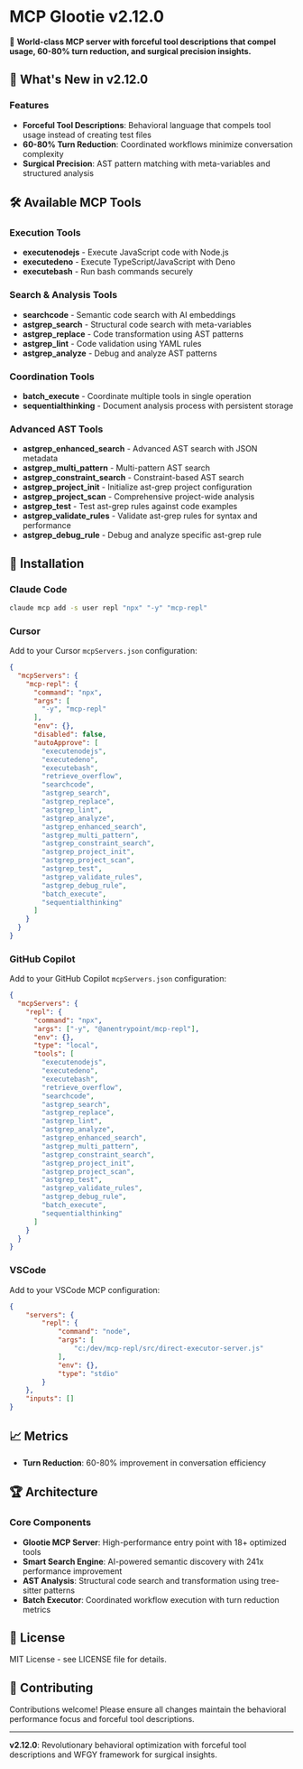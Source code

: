 # MCP Glootie v2.12.0

🚀 **World-class MCP server with forceful tool descriptions that compel usage, 60-80% turn reduction, and surgical precision insights.**

## 🎯 What's New in v2.12.0

### Features
- **Forceful Tool Descriptions**: Behavioral language that compels tool usage instead of creating test files
- **60-80% Turn Reduction**: Coordinated workflows minimize conversation complexity
- **Surgical Precision**: AST pattern matching with meta-variables and structured analysis

## 🛠️ Available MCP Tools

### Execution Tools
- **executenodejs** - Execute JavaScript code with Node.js
- **executedeno** - Execute TypeScript/JavaScript with Deno
- **executebash** - Run bash commands securely

### Search & Analysis Tools
- **searchcode** - Semantic code search with AI embeddings
- **astgrep_search** - Structural code search with meta-variables
- **astgrep_replace** - Code transformation using AST patterns
- **astgrep_lint** - Code validation using YAML rules
- **astgrep_analyze** - Debug and analyze AST patterns

### Coordination Tools
- **batch_execute** - Coordinate multiple tools in single operation
- **sequentialthinking** - Document analysis process with persistent storage

### Advanced AST Tools
- **astgrep_enhanced_search** - Advanced AST search with JSON metadata
- **astgrep_multi_pattern** - Multi-pattern AST search
- **astgrep_constraint_search** - Constraint-based AST search
- **astgrep_project_init** - Initialize ast-grep project configuration
- **astgrep_project_scan** - Comprehensive project-wide analysis
- **astgrep_test** - Test ast-grep rules against code examples
- **astgrep_validate_rules** - Validate ast-grep rules for syntax and performance
- **astgrep_debug_rule** - Debug and analyze specific ast-grep rule
  
## 🚀 Installation

### Claude Code
```bash
claude mcp add -s user repl "npx" "-y" "mcp-repl"
```

### Cursor
Add to your Cursor `mcpServers.json` configuration:
```json
{
  "mcpServers": {
    "mcp-repl": {
      "command": "npx",
      "args": [
        "-y", "mcp-repl"
      ],
      "env": {},
      "disabled": false,
      "autoApprove": [
        "executenodejs",
        "executedeno",
        "executebash",
        "retrieve_overflow",
        "searchcode",
        "astgrep_search",
        "astgrep_replace",
        "astgrep_lint",
        "astgrep_analyze",
        "astgrep_enhanced_search",
        "astgrep_multi_pattern",
        "astgrep_constraint_search",
        "astgrep_project_init",
        "astgrep_project_scan",
        "astgrep_test",
        "astgrep_validate_rules",
        "astgrep_debug_rule",
        "batch_execute",
        "sequentialthinking"
      ]
    }
  }
}
```

### GitHub Copilot
Add to your GitHub Copilot `mcpServers.json` configuration:
```json
{
  "mcpServers": {
    "repl": {
      "command": "npx",
      "args": ["-y", "@anentrypoint/mcp-repl"],
      "env": {},
      "type": "local",
      "tools": [
        "executenodejs",
        "executedeno",
        "executebash",
        "retrieve_overflow",
        "searchcode",
        "astgrep_search",
        "astgrep_replace",
        "astgrep_lint",
        "astgrep_analyze",
        "astgrep_enhanced_search",
        "astgrep_multi_pattern",
        "astgrep_constraint_search",
        "astgrep_project_init",
        "astgrep_project_scan",
        "astgrep_test",
        "astgrep_validate_rules",
        "astgrep_debug_rule",
        "batch_execute",
        "sequentialthinking"
      ]
    }
  }
}
```

### VSCode
Add to your VSCode MCP configuration:
```json
{
    "servers": {
        "repl": {
            "command": "node",
            "args": [
                "c:/dev/mcp-repl/src/direct-executor-server.js"
            ],
            "env": {},
            "type": "stdio"
        }
    },
    "inputs": []
}
```
## 📈 Metrics

- **Turn Reduction**: 60-80% improvement in conversation efficiency

## 🏆 Architecture

### Core Components
- **Glootie MCP Server**: High-performance entry point with 18+ optimized tools
- **Smart Search Engine**: AI-powered semantic discovery with 241x performance improvement
- **AST Analysis**: Structural code search and transformation using tree-sitter patterns
- **Batch Executor**: Coordinated workflow execution with turn reduction metrics

## 📝 License

MIT License - see LICENSE file for details.

## 🤝 Contributing

Contributions welcome! Please ensure all changes maintain the behavioral performance focus and forceful tool descriptions.

---

**v2.12.0**: Revolutionary behavioral optimization with forceful tool descriptions and WFGY framework for surgical insights.
